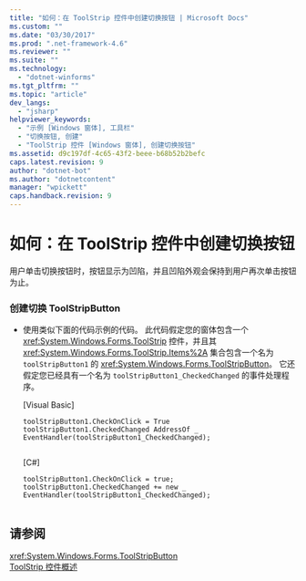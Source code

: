 ```yaml
---
title: "如何：在 ToolStrip 控件中创建切换按钮 | Microsoft Docs"
ms.custom: ""
ms.date: "03/30/2017"
ms.prod: ".net-framework-4.6"
ms.reviewer: ""
ms.suite: ""
ms.technology: 
  - "dotnet-winforms"
ms.tgt_pltfrm: ""
ms.topic: "article"
dev_langs: 
  - "jsharp"
helpviewer_keywords: 
  - "示例 [Windows 窗体], 工具栏"
  - "切换按钮, 创建"
  - "ToolStrip 控件 [Windows 窗体], 创建切换按钮"
ms.assetid: d9c197df-4c65-43f2-beee-b68b52b2befc
caps.latest.revision: 9
author: "dotnet-bot"
ms.author: "dotnetcontent"
manager: "wpickett"
caps.handback.revision: 9
---
```

# 如何：在 ToolStrip 控件中创建切换按钮
用户单击切换按钮时，按钮显示为凹陷，并且凹陷外观会保持到用户再次单击按钮为止。  
  
### 创建切换 ToolStripButton  
  
-   使用类似下面的代码示例的代码。  此代码假定您的窗体包含一个 <xref:System.Windows.Forms.ToolStrip> 控件，并且其 <xref:System.Windows.Forms.ToolStrip.Items%2A> 集合包含一个名为 `toolStripButton1` 的 <xref:System.Windows.Forms.ToolStripButton>。  它还假定您已经具有一个名为 `toolStripButton1_CheckedChanged` 的事件处理程序。  
  
     \[Visual Basic\]  
  
    ```  
    toolStripButton1.CheckOnClick = True  
    toolStripButton1.CheckedChanged AddressOf _  
    EventHandler(toolStripButton1_CheckedChanged);  
  
    ```  
  
     \[C\#\]  
  
    ```  
    toolStripButton1.CheckOnClick = true;  
    toolStripButton1.CheckedChanged += new _  
    EventHandler(toolStripButton1_CheckedChanged);  
  
    ```  
  
## 请参阅  
 <xref:System.Windows.Forms.ToolStripButton>   
 [ToolStrip 控件概述](../../../../docs/framework/winforms/controls/toolstrip-control-overview-windows-forms.md)